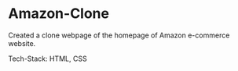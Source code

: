 # Amazon-Clone

Created a clone webpage of the homepage of Amazon e-commerce website.

Tech-Stack: HTML, CSS
